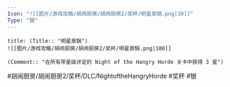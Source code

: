 ```yaml
---
Icon: "![[图片/游戏攻略/胡闹厨房/胡闹厨房2/奖杯/明星蒸锅.png|30]]"
Type: "银"
---
```

```ad-common-silver-trophy
title: (Title:: "明星蒸锅")
![[图片/游戏攻略/胡闹厨房/胡闹厨房2/奖杯/明星蒸锅.png|100]]

(Comment:: "在所有带星级评定的 Night of the Hangry Horde 关卡中获得 3 星")
```

#胡闹厨房/胡闹厨房2/奖杯/DLC/NightoftheHangryHorde #奖杯 #银
